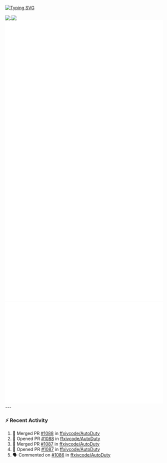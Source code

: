 [![Typing SVG](https://readme-typing-svg.demolab.com?font=Fira+Code&duration=1000&pause=1000&multiline=true&repeat=false&width=435&lines=Simon+Latusek+%7C+Gameplay+Engineer)](https://git.io/typing-svg)

<a href="https://github.com/anuraghazra/github-readme-stats">
  <img height=200 align="center" src="https://github-readme-stats.vercel.app/api?username=erdelf&theme=radical" />
</a>
<a href="https://github.com/anuraghazra/convoychat">
  <img height=200 align="center" src="https://streak-stats.demolab.com?user=erdelf&theme=radical&mode=weekly" />
</a>

<picture>
  <img src="/github-metrics.svg" alt="Metrics">
</picture>

<picture>
  <img src="/github-metrics-achievements.svg" alt="Achievements">
</picture>
---

### :zap: Recent Activity
<!--START_SECTION:activity-->
1. 🎉 Merged PR [#1088](https://github.com/ffxivcode/AutoDuty/pull/1088) in [ffxivcode/AutoDuty](https://github.com/ffxivcode/AutoDuty)
2. 💪 Opened PR [#1088](https://github.com/ffxivcode/AutoDuty/pull/1088) in [ffxivcode/AutoDuty](https://github.com/ffxivcode/AutoDuty)
3. 🎉 Merged PR [#1087](https://github.com/ffxivcode/AutoDuty/pull/1087) in [ffxivcode/AutoDuty](https://github.com/ffxivcode/AutoDuty)
4. 💪 Opened PR [#1087](https://github.com/ffxivcode/AutoDuty/pull/1087) in [ffxivcode/AutoDuty](https://github.com/ffxivcode/AutoDuty)
5. 🗣 Commented on [#1086](https://github.com/ffxivcode/AutoDuty/issues/1086#issuecomment-3193028845) in [ffxivcode/AutoDuty](https://github.com/ffxivcode/AutoDuty)
<!--END_SECTION:activity-->

<!--
**erdelf/erdelf** is a ✨ _special_ ✨ repository because its `README.md` (this file) appears on your GitHub profile.

Here are some ideas to get you started:

- 🔭 I’m currently working on ...
- 🌱 I’m currently learning ...
- 👯 I’m looking to collaborate on ...
- 🤔 I’m looking for help with ...
- 💬 Ask me about ...
- 📫 How to reach me: ...
- 😄 Pronouns: ...
- ⚡ Fun fact: ...
-->
